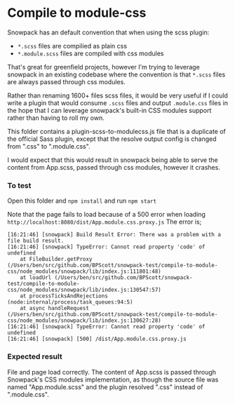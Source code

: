 # Compile to module-css

Snowpack has an default convention that when using the scss plugin:

- `*.scss` files are compilied as plain css
- `*.module.scss` files are compiled with css modules

That's great for greenfield projects, however I'm trying to leverage snowpack in
an existing codebase where the convention is that `*.scss` files are always 
passed through css modules.

Rather than renaming 1600+ files scss files, it would be very useful if I could
write a plugin that would consume `.scss` files and output `.module.css` files
in the hope that I can leverage snowpack's built-in CSS modules support rather
than having to roll my own.

This folder contains a plugin-scss-to-modulecss.js file that is a duplicate of
 the official Sass plugin, except that the resolve output config is changed from
 ".css" to ".module.css".

I would expect that this would result in snowpack being able to serve the content
from App.scss, passed through css modules, however it crashes.


### To test

Open this folder and `npm install` and run `npm start`

Note that the page fails to load because of a 500 error when loading
`http://localhost:8080/dist/App.module.css.proxy.js` The error is;

```
[16:21:46] [snowpack] Build Result Error: There was a problem with a file build result.
[16:21:46] [snowpack] TypeError: Cannot read property 'code' of undefined
    at FileBuilder.getProxy (/Users/ben/src/github.com/BPScott/snowpack-test/compile-to-module-css/node_modules/snowpack/lib/index.js:111801:48)
    at loadUrl (/Users/ben/src/github.com/BPScott/snowpack-test/compile-to-module-css/node_modules/snowpack/lib/index.js:130547:57)
    at processTicksAndRejections (node:internal/process/task_queues:94:5)
    at async handleRequest (/Users/ben/src/github.com/BPScott/snowpack-test/compile-to-module-css/node_modules/snowpack/lib/index.js:130627:28)
[16:21:46] [snowpack] TypeError: Cannot read property 'code' of undefined
[16:21:46] [snowpack] [500] /dist/App.module.css.proxy.js
```

### Expected result

File and page load correctly. The content of App.scss is passed through
Snowpack's CSS modules implementation, as though the source file was named
"App.module.scss" and the plugin resolved ".css" instead of ".module.css".
